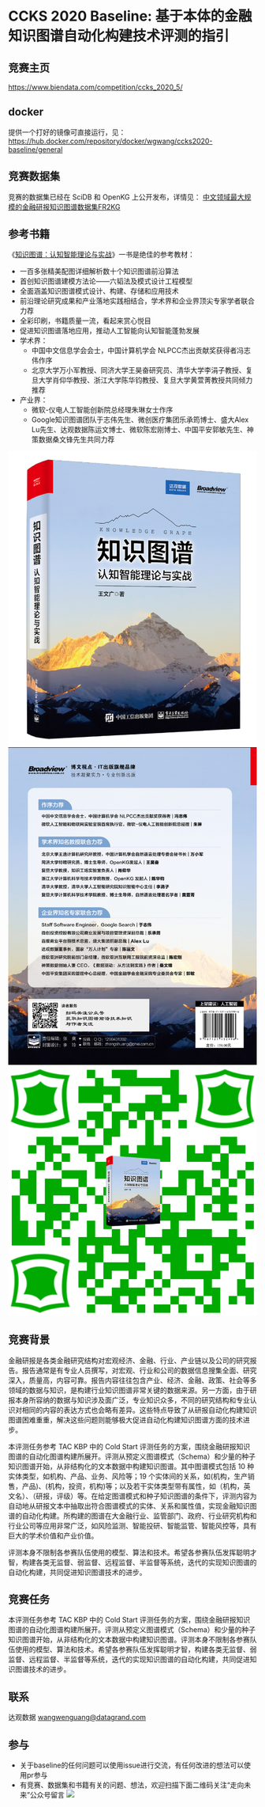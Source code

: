 # CCKS 2020 Baseline: 基于本体的金融知识图谱自动化构建技术评测的指引


## 竞赛主页

https://www.biendata.com/competition/ccks_2020_5/

## docker

提供一个打好的镜像可直接运行，见：
https://hub.docker.com/repository/docker/wgwang/ccks2020-baseline/general


## 竞赛数据集

竞赛的数据集已经在 SciDB 和 OpenKG 上公开发布，详情见：
[中文领域最大规模的金融研报知识图谱数据集FR2KG](https://mp.weixin.qq.com/s/cgQq27rmU_8LqM1t07A6Pg)

## 参考书籍

《[知识图谱：认知智能理论与实战](https://item.jd.com/13172503.html)》一书是绝佳的参考教材：
- 一百多张精美配图详细解析数十个知识图谱前沿算法
- 首创知识图谱建模方法论——六韬法及模式设计工程模型
- 全面涵盖知识图谱模式设计、构建、存储和应用技术
- 前沿理论研究成果和产业落地实践相结合，学术界和企业界顶尖专家学者联合力荐
- 全彩印刷，书籍质量一流，看起来赏心悦目
- 促进知识图谱落地应用，推动人工智能向认知智能蓬勃发展
- 学术界：
  - 中国中文信息学会会士，中国计算机学会 NLPCC杰出贡献奖获得者冯志伟作序
  - 北京大学万小军教授、同济大学王昊奋研究员、清华大学李涓子教授、复旦大学肖仰华教授、浙江大学陈华钧教授、复旦大学黄萱菁教授共同倾力推荐
- 产业界：
  - 微软-仪电人工智能创新院总经理朱琳女士作序
  - Google知识图谱团队于志伟先生、微创医疗集团乐承筠博士、盛大Alex Lu先生、达观数据陈运文博士、微软陈宏刚博士、中国平安郭敏先生、神策数据桑文锋先生共同力荐
  


![](./封面.png) 
![](./封底.jpeg)
![](./20220716-jd.png)



## 竞赛背景

金融研报是各类金融研究结构对宏观经济、金融、行业、产业链以及公司的研究报告。报告通常是有专业人员撰写，对宏观、行业和公司的数据信息搜集全面、研究深入，质量高，内容可靠。报告内容往往包含产业、经济、金融、政策、社会等多领域的数据与知识，是构建行业知识图谱非常关键的数据来源。另一方面，由于研报本身所容纳的数据与知识涉及面广泛，专业知识众多，不同的研究结构和专业认识对相同的内容的表达方式也会略有差异。这些特点导致了从研报自动化构建知识图谱困难重重，解决这些问题则能够极大促进自动化构建知识图谱方面的技术进步。

本评测任务参考 TAC KBP 中的 Cold Start 评测任务的方案，围绕金融研报知识图谱的自动化图谱构建所展开。评测从预定义图谱模式（Schema）和少量的种子知识图谱开始，从非结构化的文本数据中构建知识图谱。其中图谱模式包括 10 种实体类型，如机构、产品、业务、风险等；19 个实体间的关系，如(机构，生产销售，产品)、(机构，投资，机构)等；以及若干实体类型带有属性，如（机构，英文名）、（研报，评级）等。在给定图谱模式和种子知识图谱的条件下，评测内容为自动地从研报文本中抽取出符合图谱模式的实体、关系和属性值，实现金融知识图谱的自动化构建。所构建的图谱在大金融行业、监管部门、政府、行业研究机构和行业公司等应用非常广泛，如风险监测、智能投研、智能监管、智能风控等，具有巨大的学术价值和产业价值。

评测本身不限制各参赛队伍使用的模型、算法和技术。希望各参赛队伍发挥聪明才智，构建各类无监督、弱监督、远程监督、半监督等系统，迭代的实现知识图谱的自动化构建，共同促进知识图谱技术的进步。

## 竞赛任务

本评测任务参考 TAC KBP 中的 Cold Start 评测任务的方案，围绕金融研报知识图谱的自动化图谱构建所展开。评测从预定义图谱模式（Schema）和少量的种子知识图谱开始，从非结构化的文本数据中构建知识图谱。评测本身不限制各参赛队伍使用的模型、算法和技术。希望各参赛队伍发挥聪明才智，构建各类无监督、弱监督、远程监督、半监督等系统，迭代的实现知识图谱的自动化构建，共同促进知识图谱技术的进步。


## 联系

达观数据 wangwenguang@datagrand.com

## 参与

- 关于baseline的任何问题可以使用issue进行交流，有任何改进的想法可以使用pr参与
- 有竞赛、数据集和书籍有关的问题、想法，欢迎扫描下面二维码关注“走向未来”公众号留言
    ![](the-land-of-future.png)



